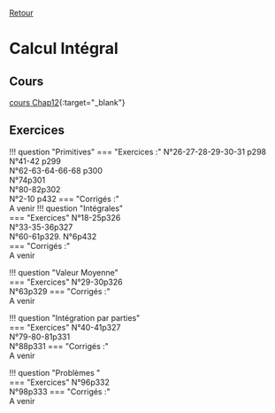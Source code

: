 [Retour](../../Chap.md)
# Calcul Intégral

    
## Cours 
[cours Chap12](./Cours-Chap12.pdf){:target="_blank"}  

## Exercices
!!! question "Primitives"
    === "Exercices :" 
         N°26-27-28-29-30-31 p298  
         N°41-42 p299  
         N°62-63-64-66-68 p300  
         N°74p301  
         N°80-82p302  
         N°2-10 p432
    === "Corrigés :"  
       A venir
!!! question "Intégrales"  
    === "Exercices"
        N°18-25p326  
        N°33-35-36p327  
        N°60-61p329. 
        N°6p432  
    === "Corrigés :"  
        A venir

!!! question "Valeur Moyenne"  
    === "Exercices"
        N°29-30p326  
        N°63p329
    === "Corrigés :"  
        A venir  
        
!!! question "Intégration par parties"  
    === "Exercices"
        N°40-41p327  
        N°79-80-81p331  
        N°88p331
    === "Corrigés :"  
        A venir


!!! question "Problèmes "  
    === "Exercices"
        N°96p332  
        N°98p333
    === "Corrigés :"  
        A venir
